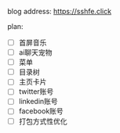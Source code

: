 blog address:  https://sshfe.click

plan:

* [ ]  首屏音乐
* [ ]  ai聊天宠物
* [ ]  菜单
* [ ]  目录树
* [ ]  主页卡片
* [ ]  twitter账号
* [ ]  linkedin账号
* [ ]  facebook账号
* [ ]  打包方式性优化
